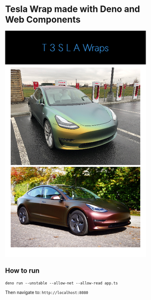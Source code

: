 # Tesla Wrap made with Deno and Web Components

![screenshot](./screenshot.png)

## How to run

```deno run --unstable --allow-net --allow-read app.ts```

Then navigate to: `http://localhost:8080`